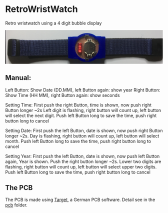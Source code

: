 # RetroWristWatch
Retro wristwatch using a 4 digit bubble display

![Retro Wrist Watch](/images/title.png)

## Manual:
Left Button: Show Date (DD.MM), left Button again: show year
Right Button: Show Time (HH MM), right Button again: show seconds

Setting Time:
First push the right Button, time is shown, now push right Button longer ~2s
Left digit is flashing, right button will count up, left button will select the next digit.
Push left Button long to save the time, push right button long to cancel

Setting Date:
First push the left Button, date is shown, now push right Button longer ~2s.
Day is flashing, right button will count up, left button will select month.
Push left Button long to save the time, push right button long to cancel

Setting Year:
First push the left Button, date is shown, now push left Button again, Year is shown. Push the right button longer ~2s.
Lower two digits are flashing, right button will count up, left button will select upper two digits.
Push left Button long to save the time, push right button long to cancel

## The PCB
The PCB is made using [Target](https://ibfriedrich.com/en/index.html), a German PCB software. Detail see in the [pcb](pcb) folder. 